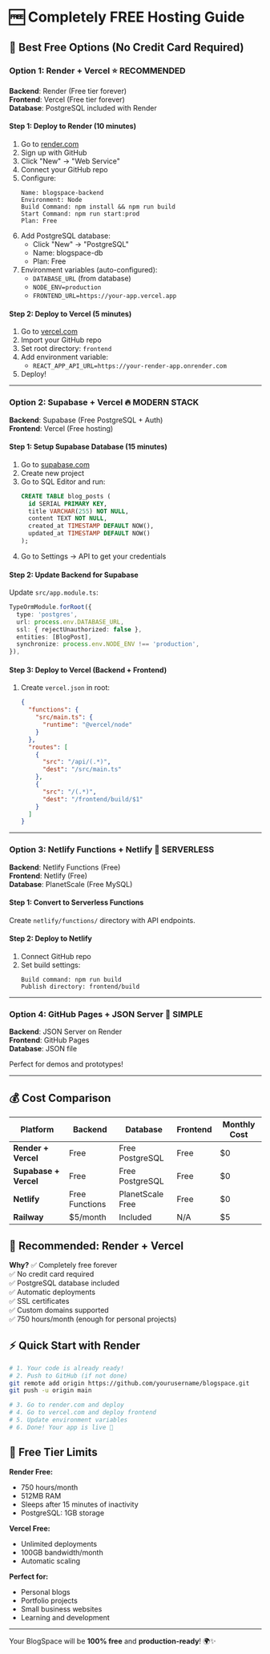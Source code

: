 # 🆓 Completely FREE Hosting Guide

## 🎯 Best Free Options (No Credit Card Required)

### **Option 1: Render + Vercel** ⭐ RECOMMENDED

**Backend**: Render (Free tier forever)  
**Frontend**: Vercel (Free tier forever)  
**Database**: PostgreSQL included with Render

#### **Step 1: Deploy to Render (10 minutes)**

1. Go to [render.com](https://render.com)
2. Sign up with GitHub
3. Click "New" → "Web Service"
4. Connect your GitHub repo
5. Configure:
   ```
   Name: blogspace-backend
   Environment: Node
   Build Command: npm install && npm run build
   Start Command: npm run start:prod
   Plan: Free
   ```
6. Add PostgreSQL database:
   - Click "New" → "PostgreSQL"
   - Name: blogspace-db
   - Plan: Free
7. Environment variables (auto-configured):
   - `DATABASE_URL` (from database)
   - `NODE_ENV=production`
   - `FRONTEND_URL=https://your-app.vercel.app`

#### **Step 2: Deploy to Vercel (5 minutes)**

1. Go to [vercel.com](https://vercel.com)
2. Import your GitHub repo
3. Set root directory: `frontend`
4. Add environment variable:
   - `REACT_APP_API_URL=https://your-render-app.onrender.com`
5. Deploy!

---

### **Option 2: Supabase + Vercel** 🔥 MODERN STACK

**Backend**: Supabase (Free PostgreSQL + Auth)  
**Frontend**: Vercel (Free hosting)

#### **Step 1: Setup Supabase Database (15 minutes)**

1. Go to [supabase.com](https://supabase.com)
2. Create new project
3. Go to SQL Editor and run:
   ```sql
   CREATE TABLE blog_posts (
     id SERIAL PRIMARY KEY,
     title VARCHAR(255) NOT NULL,
     content TEXT NOT NULL,
     created_at TIMESTAMP DEFAULT NOW(),
     updated_at TIMESTAMP DEFAULT NOW()
   );
   ```
4. Go to Settings → API to get your credentials

#### **Step 2: Update Backend for Supabase**

Update `src/app.module.ts`:

```typescript
TypeOrmModule.forRoot({
  type: 'postgres',
  url: process.env.DATABASE_URL,
  ssl: { rejectUnauthorized: false },
  entities: [BlogPost],
  synchronize: process.env.NODE_ENV !== 'production',
}),
```

#### **Step 3: Deploy to Vercel (Backend + Frontend)**

1. Create `vercel.json` in root:
   ```json
   {
     "functions": {
       "src/main.ts": {
         "runtime": "@vercel/node"
       }
     },
     "routes": [
       {
         "src": "/api/(.*)",
         "dest": "/src/main.ts"
       },
       {
         "src": "/(.*)",
         "dest": "/frontend/build/$1"
       }
     ]
   }
   ```

---

### **Option 3: Netlify Functions + Netlify** 🚀 SERVERLESS

**Backend**: Netlify Functions (Free)  
**Frontend**: Netlify (Free)  
**Database**: PlanetScale (Free MySQL)

#### **Step 1: Convert to Serverless Functions**

Create `netlify/functions/` directory with API endpoints.

#### **Step 2: Deploy to Netlify**

1. Connect GitHub repo
2. Set build settings:
   ```
   Build command: npm run build
   Publish directory: frontend/build
   ```

---

### **Option 4: GitHub Pages + JSON Server** 📁 SIMPLE

**Backend**: JSON Server on Render  
**Frontend**: GitHub Pages  
**Database**: JSON file

Perfect for demos and prototypes!

---

## 💰 **Cost Comparison**

| Platform              | Backend        | Database         | Frontend | Monthly Cost |
| --------------------- | -------------- | ---------------- | -------- | ------------ |
| **Render + Vercel**   | Free           | Free PostgreSQL  | Free     | $0           |
| **Supabase + Vercel** | Free           | Free PostgreSQL  | Free     | $0           |
| **Netlify**           | Free Functions | PlanetScale Free | Free     | $0           |
| **Railway**           | $5/month       | Included         | N/A      | $5           |

## 🚀 **Recommended: Render + Vercel**

**Why?**
✅ Completely free forever  
✅ No credit card required  
✅ PostgreSQL database included  
✅ Automatic deployments  
✅ SSL certificates  
✅ Custom domains supported  
✅ 750 hours/month (enough for personal projects)

## ⚡ **Quick Start with Render**

```bash
# 1. Your code is already ready!
# 2. Push to GitHub (if not done)
git remote add origin https://github.com/yourusername/blogspace.git
git push -u origin main

# 3. Go to render.com and deploy
# 4. Go to vercel.com and deploy frontend
# 5. Update environment variables
# 6. Done! Your app is live 🎉
```

## 🎯 **Free Tier Limits**

**Render Free:**

- 750 hours/month
- 512MB RAM
- Sleeps after 15 minutes of inactivity
- PostgreSQL: 1GB storage

**Vercel Free:**

- Unlimited deployments
- 100GB bandwidth/month
- Automatic scaling

**Perfect for:**

- Personal blogs
- Portfolio projects
- Small business websites
- Learning and development

---

Your BlogSpace will be **100% free** and **production-ready**! 🌍✨
